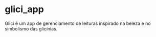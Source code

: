 # glici_app
Glici é um app de gerenciamento de leituras inspirado na beleza e no simbolismo das glicínias.
